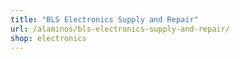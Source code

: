 ```yaml
---
title: "BLS Electronics Supply and Repair"
url: /alaminos/bls-electronics-supply-and-repair/
shop: electronics
---
```

